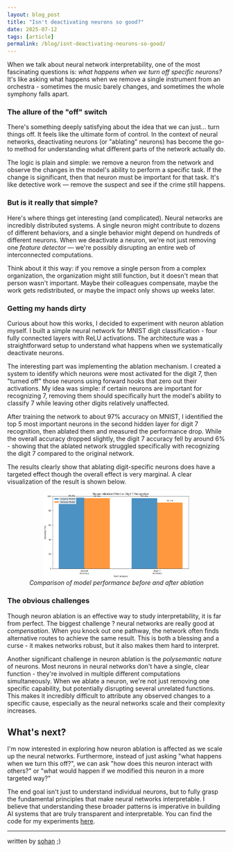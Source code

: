```yaml
---
layout: blog_post
title: "Isn't deactivating neurons so good?"
date: 2025-07-12
tags: [article]
permalink: /blog/isnt-deactivating-neurons-so-good/
---
```


When we talk about neural network interpretability, one of the most fascinating questions is: *what happens when we turn off specific neurons?*  It's like asking what happens when we remove a single instrument from an orchestra - sometimes the music barely changes, and sometimes the whole symphony falls apart.

<!--<figure style="text-align: center;">
  <img src="/assets/images/ablate.png" alt="ablation" style="width: 40%; height: auto; display: block; margin: 0 auto;">
  <figcaption><em>an oddly good AI generated image of neuron ablation</em></figcaption>
</figure>
-->

### The allure of the "off" switch

There's something deeply satisfying about the idea that we can just... turn things off. It feels like the ultimate form of control. In the context of neural networks, deactivating neurons (or "ablating" neurons) has become the go-to method for understanding what different parts of the network actually do.

The logic is plain and simple: we remove a neuron from the network and observe the changes in the model's ability to perform a specific task. If the change is significant, then that neuron must be important for that task. It's like detective work — remove the suspect and see if the crime still happens.

### But is it really that simple?
Here's where things get interesting (and complicated). Neural networks are incredibly distributed systems. A single neuron might contribute to dozens of different behaviors, and a single behavior might depend on hundreds of different neurons. When we deactivate a neuron, we're not just removing one *feature detector* — we're possibly disrupting an entire web of interconnected computations.

Think about it this way: if you remove a single person from a complex organization, the organization might still function, but it doesn't mean that person wasn't important. Maybe their colleagues compensate, maybe the work gets redistributed, or maybe the impact only shows up weeks later.

### Getting my hands dirty

Curious about how this works, I decided to experiment with neuron ablation myself. I built a simple neural network for MNIST digit classification - four fully connected layers with ReLU activations. The architecture was a straightforward setup to understand what happens when we systematically deactivate neurons.

The interesting part was implementing the ablation mechanism. I created a system to identify which neurons were most activated for the digit 7, then "turned off" those neurons using forward hooks that zero out their activations. My idea was simple: if certain neurons are important for recognizing 7, removing them should specifically hurt the model's ability to classify 7 while leaving other digits relatively unaffected.

After training the network to about 97% accuracy on MNIST, I identified the top 5 most important neurons in the second hidden layer for digit 7 recognition, then ablated them and measured the performance drop. While the overall accuracy dropped slightly, the digit 7 accuracy fell by around 6% - showing that the ablated network struggled specifically with recognizing the digit 7 compared to the original network. 

The results clearly show that ablating digit-specific neurons does have a targeted effect though the overall effect is very marginal. A clear visualization of the result is shown below.

<figure style="text-align: center;">
  <img src="/assets/images/ablation.png" alt="Neuron Ablation Results" style="width: 80%; height: auto; display: block; margin: 0 auto;">
  <figcaption><em>Comparison of model performance before and after ablation</em></figcaption>
</figure>

### The obvious challenges

Though neuron ablation is an effective way to study interpretability, it is far from perfect. The biggest challenge ? neural networks are really good at *compensation*. When you knock out one pathway, the network often finds alternative routes to achieve the same result. This is both a blessing and a curse - it makes networks robust, but it also makes them hard to interpret.

Another significant challenge in neuron ablation is the *polysemantic nature* of neurons. Most neurons in neural networks don't have a single, clear function - they're involved in multiple different computations simultaneously. When we ablate a neuron, we're not just removing one specific capability, but potentially disrupting several unrelated functions. This makes it incredibly difficult to attribute any observed changes to a specific cause, especially as the neural networks scale and their complexity increases.

## What's next?

I'm now interested in exploring how neuron ablation is affected as we scale up the neural networks. Furthermore, instead of just asking "what happens when we turn this off?", we can ask "how does this neuron interact with others?" or "what would happen if we modified this neuron in a more targeted way?"

The end goal isn't just to understand individual neurons, but to fully grasp the fundamental principles that make neural networks interpretable. I believe that understanding these broader patterns is imperative in building AI systems that are truly transparent and interpretable. You can find the code for my experiments [here](https://github.com/zeropropai/neuron-ablation-cnn).

---

written by [sohan](https://sohv.github.io/about) ;)
